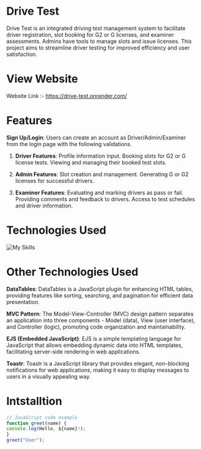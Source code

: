 # Drive Test
Drive Test is an integrated driving test management system to facilitate driver registration, slot booking for G2 or G licenses, and examiner assessments. Admins have tools to manage slots and issue licenses. This project aims to streamline driver testing for improved efficiency and user satisfaction.

# View Website
Website Link :- https://drive-test.onrender.com/

# Features
**Sign Up/Login**: Users can create an account as Driver/Admin/Examiner from the login page with the following validations.

1. **Driver Features**:
  Profile information input.
  Booking slots for G2 or G license tests.
  Viewing and managing their booked test slots.

2. **Admin Features**:
  Slot creation and management.
  Generating G or G2 licenses for successful drivers.

3. **Examiner Features**:
  Evaluating and marking drivers as pass or fail.
  Providing comments and feedback to drivers.
  Access to test schedules and driver information.


# Technologies Used
![My Skills](https://skillicons.dev/icons?i=mongodb,nodejs,express,html,css,js) 

# Other Technologies Used
**DataTables**: DataTables is a JavaScript plugin for enhancing HTML tables, providing features like sorting, searching, and pagination for efficient data presentation.

**MVC Pattern**: The Model-View-Controller (MVC) design pattern separates an application into three components - Model (data), View (user interface), and Controller (logic), promoting code organization and maintainability.

**EJS (Embedded JavaScript)**: EJS is a simple templating language for JavaScript that allows embedding dynamic data into HTML templates, facilitating server-side rendering in web applications.

**Toastr**: Toastr is a JavaScript library that provides elegant, non-blocking notifications for web applications, making it easy to display messages to users in a visually appealing way.

# Intstalltion
```javascript
// JavaScript code example
function greet(name) {
console.log(Hello, ${name}!);
}
greet("User");
```
